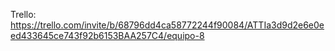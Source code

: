 Trello: https://trello.com/invite/b/68796dd4ca58772244f90084/ATTIa3d9d2e6e0eed433645ce743f92b6153BAA257C4/equipo-8
